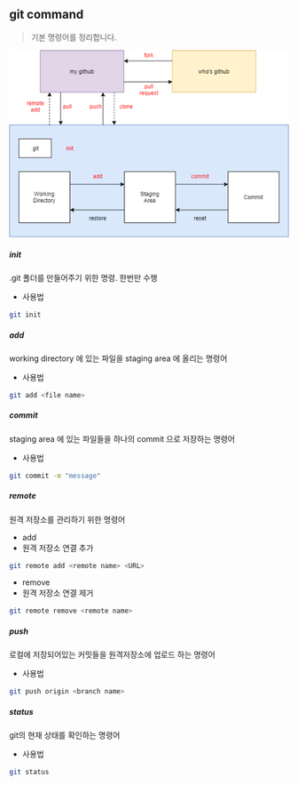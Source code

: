 ## git command

> 기본 명령어를 정리합니다.

![img](flow.png)

##### init

.git 폴더를 만들어주기 위한 명령. 한번만 수행

- 사용법

```bash
git init
```



##### add

working directory 에 있는 파일을 staging area 에 올리는 명령어

- 사용법

```bash
git add <file name>
```



##### commit

staging area 에 있는 파일들을 하나의 commit 으로 저장하는 명령어

- 사용법

```bash
git commit -m "message"
```



##### remote

원격 저장소를 관리하기 위한 명령어

- add
- 원격 저장소 연결 추가

```bash
git remote add <remote name> <URL>
```



- remove
- 원격 저장소 연결 제거

```bash
git remote remove <remote name>
```



##### push

로컬에 저장되어있는 커밋들을 원격저장소에 업로드 하는 명령어

- 사용법

```bash
git push origin <branch name>
```



##### status

git의 현재 상태를 확인하는 명령어

- 사용법

```bash
git status
```

